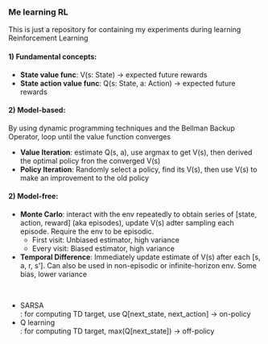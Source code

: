 ### Me learning RL
This is just a repository for containing my experiments during learning Reinforcement Learning

#### 1) Fundamental concepts:
<ul>
  <li> <strong>State value func</strong>: V(s: State) -> expected future rewards </li>
  <li> <strong>State action value func</strong>: Q(s: State, a: Action) -> expected future rewards</li>
  
</ul>


#### 2) Model-based:
By using dynamic programming techniques and the Bellman Backup Operator, loop until the value function converges
<ul>
  <li> <strong>Value Iteration</strong>: estimate Q(s, a), use argmax to get V(s), then derived the optimal policy fron the converged V(s)</li>
  <li> <strong>Policy Iteration</strong>: Randomly select a policy, find its V(s), then use V(s) to make an improvement to the old policy</li>
  
</ul>

#### 2) Model-free:
<ul>
  <li> 
    <strong>Monte Carlo</strong>: interact with the env repeatedly to obtain series of [state, action, reward] (aka episodes), update V(s) adter sampling each episode. Require the env to be episodic.
    <ul> 
      <li>First visit: Unbiased estimator, high variance</li>
      <li>Every visit: Biased estimator, high variance</li>
    </ul>
  </li>
  <li> <strong>Temporal Difference</strong>: Immediately update estimate of V(s) after each [s, a, r, s']. Can also be used in non-episodic or infinite-horizon env. Some bias, lower variance</li>
</ul>
<br>
<ul>
  <li>SARSA</li>: for computing TD target, use Q[next_state, next_action] -> on-policy
  <li>Q learning</li>: for computing TD target, max(Q[next_state]) -> off-policy
</ul>
